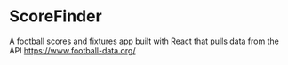 # ScoreFinder

A football scores and fixtures app built with React that pulls data from the API https://www.football-data.org/


